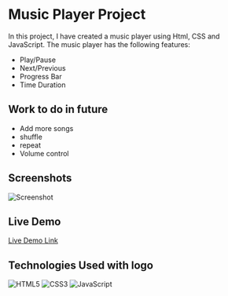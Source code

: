 # Music Player Project

In this project, I have created a music player using Html, CSS and JavaScript. The music player has the following features:

- Play/Pause
- Next/Previous
- Progress Bar
- Time Duration

## Work to do in future

- Add more songs
- shuffle
- repeat
- Volume control


## Screenshots

![Screenshot](https://user-images.githubusercontent.com/109253977/193156141-5260f9a0-351f-4ddc-b901-85f9a829e2d5.png)



## Live Demo

[Live Demo Link](https://habiburrehmanbhattii.github.io/Music-Player/)

## Technologies Used with logo

![HTML5](https://img.shields.io/badge/-HTML5-E34F26?style=flat-square&logo=html5&logoColor=white)
![CSS3](https://img.shields.io/badge/-CSS3-1572B6?style=flat-square&logo=css3)
![JavaScript](https://img.shields.io/badge/-JavaScript-black?style=flat-sq&logo=javascript&color=yellow)
